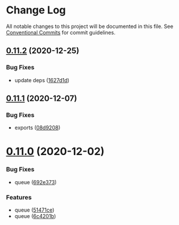 # Change Log

All notable changes to this project will be documented in this file.
See [Conventional Commits](https://conventionalcommits.org) for commit guidelines.

## [0.11.2](https://github.com/izatop/typesafeunit/compare/v0.11.1...v0.11.2) (2020-12-25)


### Bug Fixes

* update deps ([1627d1d](https://github.com/izatop/typesafeunit/commit/1627d1d49dd4612b19ad31856fc2e460e17af3ce))





## [0.11.1](https://github.com/izatop/typesafeunit/compare/v0.11.0...v0.11.1) (2020-12-07)


### Bug Fixes

* exports ([08d9208](https://github.com/izatop/typesafeunit/commit/08d920898ca077417155fc426d8683c584f2fc98))





# [0.11.0](https://github.com/izatop/typesafeunit/compare/v0.10.11...v0.11.0) (2020-12-02)


### Bug Fixes

* queue ([692e373](https://github.com/izatop/typesafeunit/commit/692e37336521462de855bf4f624b286a8dbf2489))


### Features

* queue ([51471ce](https://github.com/izatop/typesafeunit/commit/51471cee51e254e5719c3ae871c17025d913565b))
* queue ([6c4201b](https://github.com/izatop/typesafeunit/commit/6c4201b02fcc94cad2dc4437eab6b7b1bed718d9))
